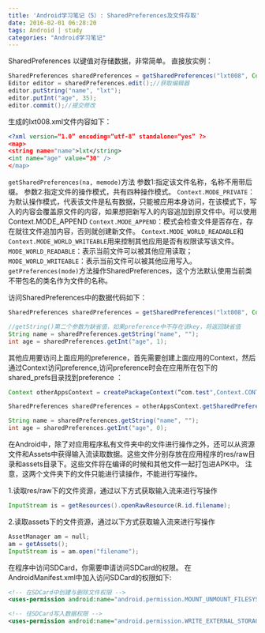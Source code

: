 ```yaml
---
title: 'Android学习笔记（5）: SharedPreferences及文件存取'
date: 2016-02-01 06:28:20
tags: Android | study
categories: "Android学习笔记"
---
```


SharedPreferences 以键值对存储数据，非常简单。
直接放实例：

```java
SharedPreferences sharedPreferences = getSharedPreferences("lxt008", Context.MODE_PRIVATE);
Editor editor = sharedPreferences.edit();//获取编辑器
editor.putString("name", "lxt");
editor.putInt("age", 35);
editor.commit();//提交修改
```
生成的lxt008.xml文件内容如下：
```xml
<?xml version=“1.0” encoding=“utf-8” standalone=“yes” ?>
<map>
<string name="name">lxt</string>
<int name="age" value=“30" />
</map>
```

`getSharedPreferences(na, memode)`方法
参数1:指定该文件名称，名称不用带后缀。
参数2:指定文件的操作模式，共有四种操作模式。 
`Context.MODE_PRIVATE`：为默认操作模式，代表该文件是私有数据，只能被应用本身访问，在该模式下，写入的内容会覆盖原文件的内容，如果想把新写入的内容追加到原文件中。可以使用Context.MODE_APPEND
`Context.MODE_APPEND`：模式会检查文件是否存在，存在就往文件追加内容，否则就创建新文件。
`Context.MODE_WORLD_READABLE`和`Context.MODE_WORLD_WRITEABLE`用来控制其他应用是否有权限读写该文件。
`MODE_WORLD_READABLE`：表示当前文件可以被其他应用读取；`MODE_WORLD_WRITEABLE`：表示当前文件可以被其他应用写入。
`getPreferences(mode)`方法操作SharedPreferences，这个方法默认使用当前类不带包名的类名作为文件的名称。


访问SharedPreferences中的数据代码如下：
```java
SharedPreferences sharedPreferences = getSharedPreferences("lxt008", Context.MODE_PRIVATE);

//getString()第二个参数为缺省值，如果preference中不存在该key，将返回缺省值
String name = sharedPreferences.getString("name", "");
int age = sharedPreferences.getInt("age", 1);

```

其他应用要访问上面应用的preference，首先需要创建上面应用的Context，然后通过Context访问preference,访问preference时会在应用所在包下的shared_prefs目录找到preference ：
```java
Context otherAppsContext = createPackageContext(“com.test",Context.CONTEXT_IGNORE_SECURITY);

SharedPreferences sharedPreferences = otherAppsContext.getSharedPreferences(“test", Context.MODE_WORLD_READABLE);

String name = sharedPreferences.getString("name", "");
int age = sharedPreferences.getInt("age", 0);
```


在Android中，除了对应用程序私有文件夹中的文件进行操作之外，还可以从资源文件和Assets中获得输入流读取数据。这些文件分别存放在应用程序的res/raw目录和assets目录下。这些文件将在编译的时候和其他文件一起打包进APK中。
注意，这两个文件夹下的文件只能进行读操作，不能进行写操作。

1.读取res/raw下的文件资源，通过以下方式获取输入流来进行写操作
```java
InputStream is = getResources().openRawResource(R.id.filename);  
```
2.读取assets下的文件资源，通过以下方式获取输入流来进行写操作
```java
AssetManager am = null;  
am = getAssets();  
InputStream is = am.open("filename");  
```


在程序中访问SDCard，你需要申请访问SDCard的权限。
在AndroidManifest.xml中加入访问SDCard的权限如下:
```xml
<!-- 在SDCard中创建与删除文件权限 -->
<uses-permission android:name="android.permission.MOUNT_UNMOUNT_FILESYSTEMS"/>

<!-- 往SDCard写入数据权限 -->
<uses-permission android:name="android.permission.WRITE_EXTERNAL_STORAGE"/>
```
